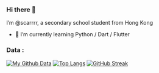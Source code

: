 ### Hi there 👋

<!--
**scarrrr316/scarrrr316** is a ✨ _special_ ✨ repository because its `README.md` (this file) appears on your GitHub profile.

Here are some ideas to get you started:

- 🔭 I’m currently working on ...
- 🌱 I’m currently learning ...
- 👯 I’m looking to collaborate on ...
- 🤔 I’m looking for help with ...
- 💬 Ask me about ...
- 📫 How to reach me: ...
- 😄 Pronouns: ...
- ⚡ Fun fact: ...
-->
I’m @scarrrr, a secondary school student from Hong Kong

- 🌱 I’m currently learning Python / Dart / Flutter

### Data :
[![My Github Data](https://github-readme-stats.vercel.app/api?username=scarrrr316&theme=dark)]()
[![Top Langs](https://github-readme-stats.vercel.app/api/top-langs/?username=scarrrr316&theme=dark)]()
[![GitHub Streak](https://github-readme-streak-stats.herokuapp.com/?user=DenverCoder1&theme=dark)]()


